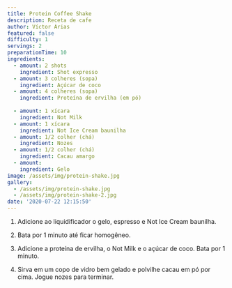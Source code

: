 ```yaml
---
title: Protein Coffee Shake
description: Receta de cafe
author: Víctor Arias
featured: false
difficulty: 1
servings: 2
preparationTime: 10
ingredients:
  - amount: 2 shots
    ingredient: Shot expresso
  - amount: 3 colheres (sopa)
    ingredient: Açúcar de coco
  - amount: 4 colheres (sopa)
    ingredient: Proteína de ervilha (em pó)
    
  - amount: 1 xícara
    ingredient: Not Milk
  - amount: 1 xícara
    ingredient: Not Ice Cream baunilha
  - amount: 1/2 colher (chá)
    ingredient: Nozes
  - amount: 1/2 colher (chá)
    ingredient: Cacau amargo
  - amount:  
    ingredient: Gelo       
image: /assets/img/protein-shake.jpg
gallery:
  - /assets/img/protein-shake.jpg
  - /assets/img/protein-shake-2.jpg
date: '2020-07-22 12:15:50'
---
```

1. Adicione ao liquidificador o gelo, espresso e Not Ice Cream baunilha.

2. Bata por 1 minuto até ficar homogêneo.	

3. Adicione a proteína de ervilha, o Not Milk e o açúcar de coco. Bata por 1 minuto. 

4. Sirva em um copo de vidro bem gelado e polvilhe cacau em pó por cima. Jogue nozes para terminar.
